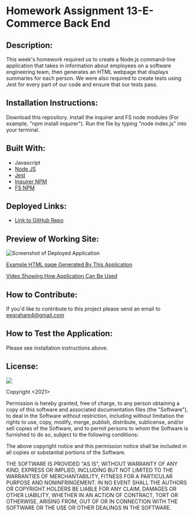 # Homework Assignment 13-E-Commerce Back End

## Description:
This week's homework required us to create a Node.js command-line application that takes in information about employees on a software engineering team, then generates an HTML webpage that displays summaries for each person. We were also required to create tests using Jest for every part of our code and ensure that our tests pass.

## Installation Instructions:
Download this repository. Install the inquirer and FS node modules (For example, "npm install inquirer"). Run the file by typing "node index.js" into your terminal.

## Built With:
* Javascript
* [Node JS](https://nodejs.org/en/)
* [Jest](https://www.npmjs.com/package/jest)
* [Inquirer NPM](https://www.npmjs.com/package//inquirer)
* [FS NPM](https://www.npmjs.com/package/fs)


## Deployed Links:
* [Link to GitHub Repo](https://github.com/egraham96/Team-Profile-Generator)

## Preview of Working Site:
![Screenshot of Deployed Application](./Assets/ScreenshotofDeployedApplication.PNG)

[Example HTML page Generated By This Application](https://github.com/egraham96/homework-assignment-09/blob/main/Develop/Assets/GeneratedExampleReadMe.md)

[Video Showing How Application Can Be Used](https://drive.google.com/file/d/1wdyNE25-Ajihqkbtn06rYIpnfbU3bH2x/view)


## How to Contribute:
If you'd like to contribute to this project please send an email to eegraham4@gmail.com

## How to Test the Application:
Please see installation instructions above. 

## License:

![](https://img.shields.io/badge/License:%20MIT-pink`)

Copyright <2021><Emma Graham>

Permission is hereby granted, free of charge, to any person obtaining a copy of this software and associated documentation files (the "Software"), to deal in the Software without restriction, including without limitation the rights to use, copy, modify, merge, publish, distribute, sublicense, and/or sell copies of the Software, and to permit persons to whom the Software is furnished to do so, subject to the following conditions:

The above copyright notice and this permission notice shall be included in all copies or substantial portions of the Software.

THE SOFTWARE IS PROVIDED "AS IS", WITHOUT WARRANTY OF ANY KIND, EXPRESS OR IMPLIED, INCLUDING BUT NOT LIMITED TO THE WARRANTIES OF MERCHANTABILITY, FITNESS FOR A PARTICULAR PURPOSE AND NONINFRINGEMENT. IN NO EVENT SHALL THE AUTHORS OR COPYRIGHT HOLDERS BE LIABLE FOR ANY CLAIM, DAMAGES OR OTHER LIABILITY, WHETHER IN AN ACTION OF CONTRACT, TORT OR OTHERWISE, ARISING FROM, OUT OF OR IN CONNECTION WITH THE SOFTWARE OR THE USE OR OTHER DEALINGS IN THE SOFTWARE.

